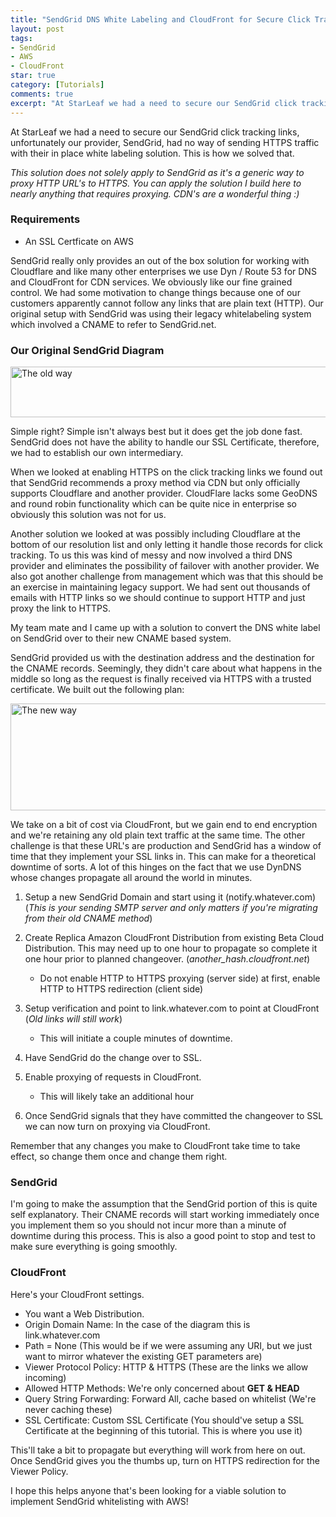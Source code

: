 ```yaml
---
title: "SendGrid DNS White Labeling and CloudFront for Secure Click Tracking Links"
layout: post
tags:
- SendGrid
- AWS
- CloudFront
star: true
category: [Tutorials]
comments: true
excerpt: "At StarLeaf we had a need to secure our SendGrid click tracking links, unfortunately our provider, SendGrid, had no way of sending HTTPS traffic with their in place white labeling solution. This is how we solved that."
---
```


At StarLeaf we had a need to secure our SendGrid click tracking links, unfortunately our provider, SendGrid, had no way of sending HTTPS traffic with their in place white labeling solution. This is how we solved that.

*This solution does not solely apply to SendGrid as it's a generic way to proxy HTTP URL's to HTTPS. You can apply the solution I build here to nearly anything that requires proxying. CDN's are a wonderful thing :)*

### Requirements
* An SSL Certficate on AWS

SendGrid really only provides an out of the box solution for working with Cloudflare and like many other enterprises we use Dyn / Route 53 for DNS and CloudFront for CDN services. We obviously like our fine grained control. We had some motivation to change things because one of our customers apparently cannot follow any links that are plain text (HTTP). Our original setup with SendGrid was using their legacy whitelabeling system which involved a CNAME to refer to SendGrid.net.

### Our Original SendGrid Diagram
<img src="{{ site.url }}/assets/posts/old_way.png" alt="The old way" width="621" height="81" class="aligncenter size-full wp-image-49" />

Simple right? Simple isn't always best but it does get the job done fast. SendGrid does not have the ability to handle our SSL Certificate, therefore, we had to establish our own intermediary.

When we looked at enabling HTTPS on the click tracking links we found out that SendGrid recommends a proxy method via CDN but only officially supports Cloudflare and another provider. CloudFlare lacks some GeoDNS and round robin functionality which can be quite nice in enterprise so obviously this solution was not for us.

Another solution we looked at was possibly including Cloudflare at the bottom of our resolution list and only letting it handle those records for click tracking. To us this was kind of messy and now involved a third DNS provider and eliminates the possibility of failover with another provider. We also got another challenge from management which was that this should be an exercise in maintaining legacy support. We had sent out thousands of emails with HTTP links so we should continue to support HTTP and just proxy the link to HTTPS.

My team mate and I came up with a solution to convert the DNS white label on SendGrid over to their new CNAME based system.

SendGrid provided us with the destination address and the destination for the CNAME records. Seemingly, they didn't care about what happens in the middle so long as the request is finally received via HTTPS with a trusted certificate. We built out the following plan:

<img src="{{ site.url }}/assets/posts/new.png" alt="The new way" width="707" height="171" class="aligncenter size-full wp-image-60" />

We take on a bit of cost via CloudFront, but we gain end to end encryption and we're retaining any old plain text traffic at the same time. The other challenge is that these URL's are production and SendGrid has a window of time that they implement your SSL links in. This can make for a theoretical downtime of sorts. A lot of this hinges on the fact that we use DynDNS whose changes propagate all around the world in minutes.

1. Setup a new SendGrid Domain and start using it (notify.whatever.com) (*This is your sending SMTP server and only matters if you're migrating from their old CNAME method*)
2. Create Replica Amazon CloudFront Distribution from existing Beta Cloud Distribution. This may need up to one hour to propagate so complete it one hour prior to planned changeover. (*another_hash.cloudfront.net*)

    * Do not enable HTTP to HTTPS proxying (server side) at first, enable HTTP to HTTPS redirection (client side)

3. Setup verification and point to link.whatever.com to point at CloudFront (*Old links will still work*)

    * This will initiate a couple minutes of downtime.

4. Have SendGrid do the change over to SSL.
5. Enable proxying of requests in CloudFront.

    * This will likely take an additional hour

6. Once SendGrid signals that they have committed the changeover to SSL we can now turn on proxying via CloudFront.

Remember that any changes you make to CloudFront take time to take effect, so change them once and change them right.

### SendGrid

I'm going to make the assumption that the SendGrid portion of this is quite self explanatory. Their CNAME records will start working immediately once you implement them so you should not incur more than a minute of downtime during this process. This is also a good point to stop and test to make sure everything is going smoothly.

### CloudFront

Here's your CloudFront settings.

* You want a Web Distribution.
* Origin Domain Name: In the case of the diagram this is link.whatever.com
* Path = None (This would be if we were assuming any URI, but we just want to mirror whatever the existing GET parameters are)
* Viewer Protocol Policy: HTTP & HTTPS (These are the links we allow incoming)
* Allowed HTTP Methods: We're only concerned about **GET & HEAD**
* Query String Forwarding: Forward All, cache based on whitelist (We're never caching these)
* SSL Certificate: Custom SSL Certificate (You should've setup a SSL Certificate at the beginning of this tutorial. This is where you use it)

This'll take a bit to propagate but everything will work from here on out. Once SendGrid gives you the thumbs up, turn on HTTPS redirection for the Viewer Policy.

I hope this helps anyone that's been looking for a viable solution to implement SendGrid whitelisting with AWS!
